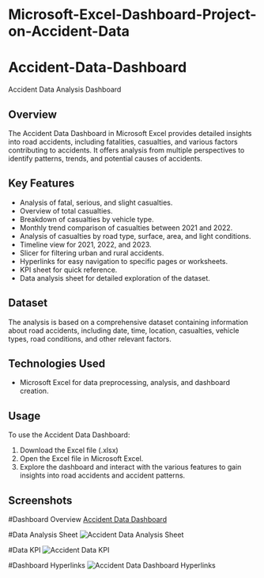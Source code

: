 # Microsoft-Excel-Dashboard-Project-on-Accident-Data
# Accident-Data-Dashboard
Accident Data Analysis Dashboard

## Overview

The Accident Data Dashboard in Microsoft Excel provides detailed insights into road accidents, including fatalities, casualties, and various factors contributing to accidents. It offers analysis from multiple perspectives to identify patterns, trends, and potential causes of accidents.

## Key Features

- Analysis of fatal, serious, and slight casualties.
- Overview of total casualties.
- Breakdown of casualties by vehicle type.
- Monthly trend comparison of casualties between 2021 and 2022.
- Analysis of casualties by road type, surface, area, and light conditions.
- Timeline view for 2021, 2022, and 2023.
- Slicer for filtering urban and rural accidents.
- Hyperlinks for easy navigation to specific pages or worksheets.
- KPI sheet for quick reference.
- Data analysis sheet for detailed exploration of the dataset.

## Dataset

The analysis is based on a comprehensive dataset containing information about road accidents, including date, time, location, casualties, vehicle types, road conditions, and other relevant factors.

## Technologies Used

- Microsoft Excel for data preprocessing, analysis, and dashboard creation.

## Usage

To use the Accident Data Dashboard:

1. Download the Excel file (.xlsx)
2. Open the Excel file in Microsoft Excel.
3. Explore the dashboard and interact with the various features to gain insights into road accidents and accident patterns.

## Screenshots

#Dashboard Overview
[Accident Data Dashboard](https://github.com/DebashishKumarBora/Microsoft-Excel-Dashboard-Project-on-Accident-Data/assets/167493544/4522ff98-54fa-495a-b26e-6e9c19aefc5c)

#Data Analysis Sheet ![Accident Data Analysis Sheet](https://github.com/DebashishKumarBora/Microsoft-Excel-Dashboard-Project-on-Accident-Data/assets/167493544/f3ba92ec-8cd8-4fec-a7f6-904c8c600093)

#Data KPI ![Accident Data KPI](https://github.com/DebashishKumarBora/Microsoft-Excel-Dashboard-Project-on-Accident-Data/assets/167493544/be18be53-a47a-4419-a288-691339ac08da)

#Dashboard Hyperlinks ![Accident Data Dashboard Hyperlinks](https://github.com/DebashishKumarBora/Microsoft-Excel-Dashboard-Project-on-Accident-Data/assets/167493544/92f40201-b03d-4037-b3f1-e82ee2168627)




